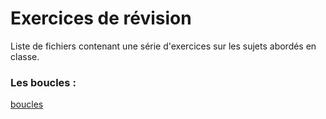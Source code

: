 # Exercices de révision 

Liste de fichiers contenant une série d'exercices sur les sujets abordés en classe.

### Les boucles : 
[boucles](https://github.com/Info1-MI-24/exercices/blob/main/boucles_0.md)
